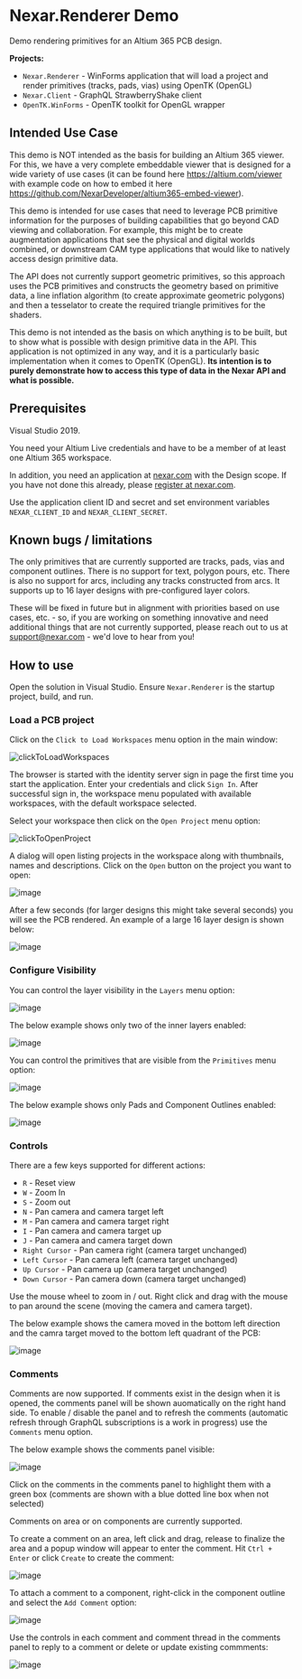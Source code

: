 # Nexar.Renderer Demo

[nexar.com]: https://nexar.com/

Demo rendering primitives for an Altium 365 PCB design.

**Projects:**

- `Nexar.Renderer` - WinForms application that will load a project and render primitives (tracks, pads, vias) using OpenTK (OpenGL)
- `Nexar.Client` - GraphQL StrawberryShake client
- `OpenTK.WinForms` - OpenTK toolkit for OpenGL wrapper

## Intended Use Case

This demo is NOT intended as the basis for building an Altium 365 viewer. For this, we have a very complete embeddable viewer that is designed for a wide variety of use cases (it can be found here https://altium.com/viewer with example code on how to embed it here https://github.com/NexarDeveloper/altium365-embed-viewer).

This demo is intended for use cases that need to leverage PCB primitive information for the purposes of building capabilities that go beyond CAD viewing and collaboration. For example, this might be to create augmentation applications that see the physical and digital worlds combined, or downstream CAM type applications that would like to natively access design primitive data.

The API does not currently support geometric primitives, so this approach uses the PCB primitives and constructs the geometry based on primitive data, a line inflation algorithm (to create approximate geometric polygons) and then a tesselator to create the required triangle primitives for the shaders.

This demo is not intended as the basis on which anything is to be built, but to show what is possible with design primitive data in the API. This application is not optimized in any way, and it is a particularly basic implementation when it comes to OpenTK (OpenGL). **Its intention is to purely demonstrate how to access this type of data in the Nexar API and what is possible.**

## Prerequisites

Visual Studio 2019.

You need your Altium Live credentials and have to be a member of at least one Altium 365 workspace.

In addition, you need an application at [nexar.com] with the Design scope.
If you have not done this already, please [register at nexar.com](https://portal.nexar.com/sign-up).

Use the application client ID and secret and set environment variables `NEXAR_CLIENT_ID` and `NEXAR_CLIENT_SECRET`.


## Known bugs / limitations

The only primitives that are currently supported are tracks, pads, vias and component outlines. There is no support for text, polygon pours, etc. There is also no support for arcs, including any tracks constructed from arcs. It supports up to 16 layer designs with pre-configured layer colors. 

These will be fixed in future but in alignment with priorities based on use cases, etc. - so, if you are working on something innovative and need additional things that are not currently supported, please reach out to us at support@nexar.com - we'd love to hear from you!

## How to use

Open the solution in Visual Studio.
Ensure `Nexar.Renderer` is the startup project, build, and run.

### Load a PCB project

Click on the `Click to Load Workspaces` menu option in the main window:

![clickToLoadWorkspaces](https://user-images.githubusercontent.com/623551/221542274-85c66cbc-960c-4624-b8f0-82c6c288108c.png)

The browser is started with the identity server sign in page the first time you start the application. Enter your credentials and click `Sign In`. After successful sign in, the workspace menu populated with available workspaces, with the default workspace selected. 

Select your workspace then click on the `Open Project` menu option:

![clickToOpenProject](https://user-images.githubusercontent.com/623551/221698192-0aef80db-dc66-46f4-a183-2a11b995c53b.png)

A dialog will open listing projects in the workspace along with thumbnails, names and descriptions. Click on the `Open` button on the project you want to open:

![image](https://user-images.githubusercontent.com/623551/221542339-357e4d99-ec16-43d1-8378-764540d711a4.png)

After a few seconds (for larger designs this might take several seconds) you will see the PCB rendered. An example of a large 16 layer design is shown below:

![image](https://user-images.githubusercontent.com/623551/221542462-661148b9-6042-41a4-bdd5-36ad2db3700a.png)

### Configure Visibility

You can control the layer visibility in the `Layers` menu option:

![image](https://user-images.githubusercontent.com/623551/221542591-9055f3bd-3189-4b7c-adad-964cf664ed4b.png)

The below example shows only two of the inner layers enabled:

![image](https://user-images.githubusercontent.com/623551/221544097-982a1c70-40c4-4e3e-97fa-0da7a8a1295b.png)

You can control the primitives that are visible from the `Primitives` menu option:

![image](https://user-images.githubusercontent.com/623551/221543217-5aabab55-4ecf-4151-ae2a-51a8bf9af5f5.png)

The below example shows only Pads and Component Outlines enabled:

![image](https://user-images.githubusercontent.com/623551/221543968-d4d8ed68-e1d7-44ac-b90d-4b565b57ed5c.png)

### Controls

There are a few keys supported for different actions:
- `R` - Reset view
- `W` - Zoom In
- `S` - Zoom out
- `N` - Pan camera and camera target left
- `M` - Pan camera and camera target right
- `I` - Pan camera and camera target up
- `J` - Pan camera and camera target down
- `Right Cursor` - Pan camera right (camera target unchanged)
- `Left Cursor` - Pan camera left (camera target unchanged)
- `Up Cursor` - Pan camera up (camera target unchanged)
- `Down Cursor` - Pan camera down (camera target unchanged)

Use the mouse wheel to zoom in / out. Right click and drag with the mouse to pan around the scene (moving the camera and camera target).

The below example shows the camera moved in the bottom left direction and the camra target moved to the bottom left quadrant of the PCB:

![image](https://user-images.githubusercontent.com/623551/221544367-91cf5daf-08c6-4a31-b841-28972d36d3fa.png)

### Comments

Comments are now supported. If comments exist in the design when it is opened, the comments panel will be shown auomatically on the right hand side. To enable / disable the panel and to refresh the comments (automatic refresh through GraphQL subscriptions is a work in progress) use the `Comments` menu option.

The below example shows the comments panel visible:

![image](https://user-images.githubusercontent.com/623551/221545138-93b27ff8-2977-47af-9222-ada436d35240.png)

Click on the comments in the comments panel to highlight them with a green box (comments are shown with a blue dotted line box when not selected)

Comments on area or on components are currently supported.

To create a comment on an area, left click and drag, release to finalize the area and a popup window will appear to enter the comment. Hit `Ctrl + Enter` or click `Create` to create the comment:

![image](https://user-images.githubusercontent.com/623551/221545768-3bfb04ae-e536-48d4-8a7d-5dcfdd9ef282.png)

To attach a comment to a component, right-click in the component outline and select the `Add Comment` option:

![image](https://user-images.githubusercontent.com/623551/221545999-b1870716-a78d-4151-8047-1f5ce9ad27b8.png)

Use the controls in each comment and comment thread in the comments panel to reply to a comment or delete or update existing commments:

![image](https://user-images.githubusercontent.com/623551/221546339-d9b121c7-2db3-49d9-83a5-fe43ed91fb07.png)
